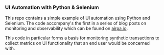 ### UI Automation with Python & Selenium

This repo contains a simple example of UI automation using Python and Selenium. The code accompany's the first in a series of blog posts on monitoring and observability which can be found on [airpa.io](https://airpa.io).

This code in particular forms a basis for monitoring synthetic transactions to collect metrics on UI functionality that an end user would be concerned with.